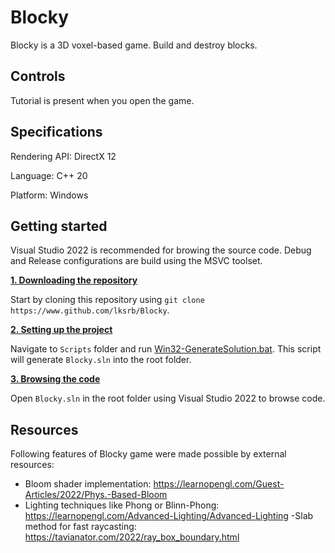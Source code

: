 # Blocky
Blocky is a 3D voxel-based game. Build and destroy blocks.

## Controls
Tutorial is present when you open the game.

## Specifications

Rendering API: DirectX 12

Language: C++ 20

Platform: Windows
## Getting started
Visual Studio 2022 is recommended for browing the source code. Debug and Release configurations are build using the MSVC toolset.

<ins>**1. Downloading the repository**</ins>

Start by cloning this repository using `git clone https://www.github.com/lksrb/Blocky`.

<ins>**2. Setting up the project**</ins>

Navigate to `Scripts` folder and run [Win32-GenerateSolution.bat](https://github.com/lksrb/Blocky/blob/main/Scripts/Win32-GenerateSolution.bat). 
This script will generate ```Blocky.sln``` into the root folder.

<ins>**3. Browsing the code**</ins>

Open ```Blocky.sln``` in the root folder using Visual Studio 2022 to browse code.

## Resources
Following features of Blocky game were made possible by external resources:

- Bloom shader implementation: https://learnopengl.com/Guest-Articles/2022/Phys.-Based-Bloom
- Lighting techniques like Phong or Blinn-Phong: https://learnopengl.com/Advanced-Lighting/Advanced-Lighting
-Slab method for fast raycasting: https://tavianator.com/2022/ray_box_boundary.html

